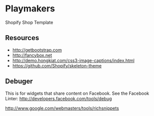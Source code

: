 # Playmakers

Shopify Shop Template

## Resources

* http://getbootstrap.com
* http://fancybox.net
* http://demo.hongkiat.com/css3-image-captions/index.html
* https://github.com/Shopify/skeleton-theme

## Debuger

This is for widgets that share content on Facebook. See the Facebook Linter:
http://developers.facebook.com/tools/debug

http://www.google.com/webmasters/tools/richsnippets
